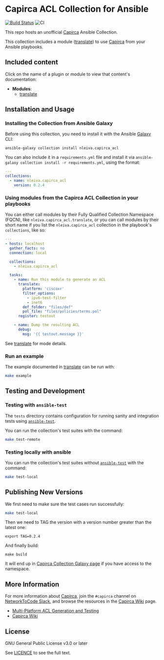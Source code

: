 # Capirca ACL Collection for Ansible

[![Build Status](https://travis-ci.org/nleiva/capirca_acl.svg?branch=master)](https://travis-ci.org/nleiva/capirca_acl) ![CI](https://github.com/nleiva/capirca_acl/workflows/CI/badge.svg)

This repo hosts an unofficial [Capirca](https://github.com/google/capirca) Ansible Collection.

This collection includes a module ([translate](docs/translate.md)) to use [Capirca](https://github.com/google/capirca) from your Ansible playbooks.

## Included content

Click on the name of a plugin or module to view that content's documentation:

  - **Modules**:
    - [translate](docs/translate.md)

## Installation and Usage

### Installing the Collection from Ansible Galaxy

Before using this collection, you need to install it with the Ansible [Galaxy](https://galaxy.ansible.com/nleiva/capirca_acl) CLI:

    ansible-galaxy collection install nleiva.capirca_acl

You can also include it in a `requirements.yml` file and install it via `ansible-galaxy collection install -r requirements.yml`, using the format:

```yaml
---
collections:
  - name: nleiva.capirca_acl
    version: 0.2.4
```

### Using modules from the Capirca ACL Collection in your playbooks

You can either call modules by their Fully Qualified Collection Namespace (FQCN), like `nleiva.capirca_acl.translate`, or you can call modules by their short name if you list the `nleiva.capirca_acl` collection in the playbook's `collections`, like so:

```yaml
---
- hosts: localhost
  gather_facts: no
  connection: local

  collections:
    - nleiva.capirca_acl

  tasks:
    - name: Run this module to generate an ACL
      translate:
        platform: 'ciscoxr'
        filter_options:
          - ipv6-test-filter
          - inet6
        def_folder: "files/def"
        pol_file: "files/policies/terms.pol"
      register: testout

    - name: Dump the resulting ACL
      debug:
        msg: '{{ testout.message }}'
```

See [translate](docs/translate.md) for mode details.

### Run an example

The example documented in [translate](docs/translate.md) can be run with:

```bash
make example
```

## Testing and Development

### Testing with `ansible-test`

The `tests` directory contains configuration for running sanity and integration tests using [`ansible-test`](https://docs.ansible.com/ansible/latest/dev_guide/testing_integration.html).

You can run the collection's test suites with the command:

```bash
make test-remote
```

### Testing locally with ansible

You can run the collection's test suites without [`ansible-test`](https://docs.ansible.com/ansible/latest/dev_guide/testing_integration.html) with the command:

```bash
make test-local
```

## Publishing New Versions

We first need to make sure the test cases run successfully:

```bash
make test-local
```

Then we need to TAG the version with a version number greater than the latest one:

```
export TAG=0.2.4
```

And finally build:

```
make build
```

It will end up in [Capirca Collection Galaxy page](https://galaxy.ansible.com/nleiva/capirca_acl) if you have access to the namespace.

## More Information

For more information about [Capirca](https://github.com/google/capirca), join the `#capirca` channel on [NetworkToCode Slack](https://networktocode.slack.com/), and browse the resources in the [Capirca Wiki](https://github.com/google/capirca/wiki) page.

- [Multi-Platform ACL Generation and Testing](https://rvasec.com/slides/2013/Watson-Capirca.pdf)
- [Capirca Wiki](https://github.com/google/capirca/wiki)

## License

GNU General Public License v3.0 or later

See [LICENCE](LICENSE) to see the full text.